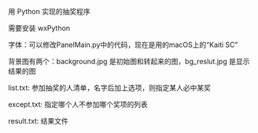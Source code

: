 用 Python 实现的抽奖程序

需要安装 wxPython

字体：可以修改PanelMain.py中的代码，现在是用的macOS上的“Kaiti SC”

背景图有两个：background.jpg 是初始图和转起来的图，bg_reslut.jpg 是显示结果的图

list.txt: 参加抽奖的人清单，名字后加上选项，则指定某人必中某奖


except.txt: 指定哪个人不参加哪个奖项的列表


result.txt: 结果文件